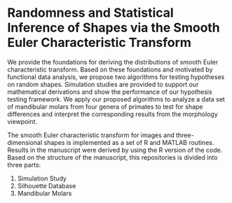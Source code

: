# Randomness and Statistical Inference of Shapes via the Smooth Euler Characteristic Transform
We provide the foundations for deriving the distributions of smooth Euler characteristic transform. Based on these foundations and motivated by functional data analysis, we propose two algorithms for testing hypotheses on random shapes. Simulation studies are provided to support our mathematical derivations and show the performance of our hypothesis testing framework. We apply our proposed algorithms to analyze a data set of mandibular molars from four genera of primates to test for shape differences and interpret the corresponding results from the morphology viewpoint.

The smooth Euler characteristic transform for images and three-dimensional shapes is implemented as a set of R and MATLAB routines. Results in the manuscript were derived by using the R version of the code. Based on the structure of the manuscript, this repositories is divided into three parts:
1. Simulation Study
2. Silhouette Database
3. Mandibular Molars
